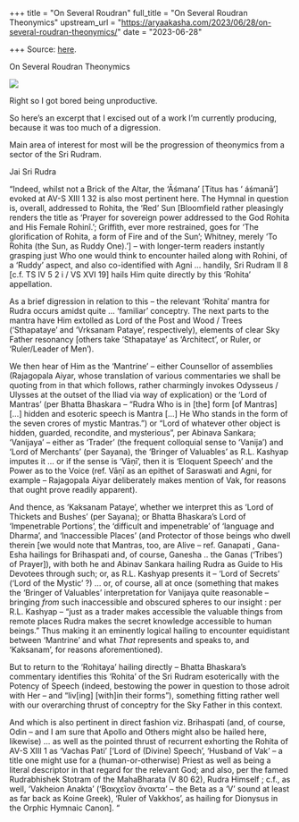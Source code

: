+++
title = "On Several Roudran"
full_title = "On Several Roudran Theonymics"
upstream_url = "https://aryaakasha.com/2023/06/28/on-several-roudran-theonymics/"
date = "2023-06-28"

+++
Source: [here](https://aryaakasha.com/2023/06/28/on-several-roudran-theonymics/).

On Several Roudran Theonymics

![](https://aryaakasha.files.wordpress.com/2023/06/rudra-avatars-f.jpg?w=683)

Right so I got bored being unproductive.

So here’s an excerpt that I excised out of a work I’m currently producing, because it was too much of a digression.

Main area of interest for most will be the progression of theonymics from a sector of the Sri Rudram.

Jai Sri Rudra

“Indeed, whilst not a Brick of the Altar, the ‘Āśmana’ \[Titus has ‘ áśmanā’\] evoked at AV-S XIII 1 32 is also most pertinent here. The Hymnal in question is, overall, addressed to Rohita, the ‘Red’ Sun \[Bloomfield rather pleasingly renders the title as ‘Prayer for sovereign power addressed to the God Rohita and His Female Rohinî.’; Griffith, ever more restrained, goes for ‘The glorification of Rohita, a form of Fire and of the Sun’; Whitney, merely ‘To Rohita (the Sun, as Ruddy One).’\] – with longer-term readers instantly grasping just Who one would think to encounter hailed along with Rohini, of a ‘Ruddy’ aspect, and also co-identified with Agni … handily, Sri Rudram II 8 \[c.f. TS IV 5 2 i / VS XVI 19\] hails Him quite directly by this ‘Rohita’ appellation.

As a brief digression in relation to this – the relevant ‘Rohita’ mantra for Rudra occurs amidst quite … ‘familiar’ conceptry. The next parts to the mantra have Him extolled as Lord of the Post and Wood / Trees (‘Sthapataye’ and ‘Vrksanam Pataye’, respectively), elements of clear Sky Father resonancy \[others take ‘Sthapataye’ as ‘Architect’, or Ruler, or ‘Ruler/Leader of Men’).

We then hear of Him as the ‘Mantrine’ – either Counsellor of assemblies (Rajagopala Aiyar, whose translation of various commentaries we shall be quoting from in that which follows, rather charmingly invokes Odysseus / Ulysses at the outset of the Iliad via way of explication) or the ‘Lord of Mantras’ (per Bhatta Bhaskara – “Rudra Who is in \[the\] form \[of Mantras\] \[…\] hidden and esoteric speech is Mantra \[…\] He Who stands in the form of the seven crores of mystic Mantras.”) or “Lord of whatever other object is hidden, guarded, recondite, and mysterious”, per Abinava Sankara; ‘Vanijaya’ – either as ‘Trader’ (the frequent colloquial sense to ‘Vanija’) and ‘Lord of Merchants’ (per Sayana), the ‘Bringer of Valuables’ as R.L. Kashyap imputes it … or if the sense is ‘Vāṇī’, then it is ‘Eloquent Speech’ and the Power as to the Voice (ref. Vāṇī as an epithet of Saraswati and Agni, for example – Rajagopala Aiyar deliberately makes mention of Vak, for reasons that ought prove readily apparent).

And thence, as ‘Kaksanam Pataye’, whether we interpret this as ‘Lord of Thickets and Bushes’ (per Sayana); or Bhatta Bhaskara’s Lord of ‘Impenetrable Portions’, the ‘difficult and impenetrable’ of ‘language and Dharma’, and ‘Inaccessible Places’ (and Protector of those beings who dwell therein \[we would note that Mantras, too, are Alive – ref. Ganapati , Gana-Esha hailings for Brihaspati and, of course, Ganesha .. the Ganas (‘Tribes’) of Prayer\]), with both he and Abinav Sankara hailing Rudra as Guide to His Devotees through such; or, as R.L. Kashyap presents it – ‘Lord of Secrets’ (‘Lord of the Mystic’ ?) … or, of course, all at once (something that makes the ‘Bringer of Valuables’ interpretation for Vanijaya quite reasonable – bringing *from* such inaccessible and obscured spheres to our insight : per R.L. Kashyap – “just as a trader makes accessible the valuable things from remote places Rudra makes the secret knowledge accessible to human beings.” Thus making it an eminently logical hailing to encounter equidistant between ‘Mantrine’ and what *That* represents and speaks to, and ‘Kaksanam’, for reasons aforementioned).

But to return to the ‘Rohitaya’ hailing directly – Bhatta Bhaskara’s commentary identifies this ‘Rohita’ of the Sri Rudram esoterically with the Potency of Speech (indeed, bestowing the power in question to those adroit with Her – and “liv\[ing\] \[with\]in their forms”), something fitting rather well with our overarching thrust of conceptry for the Sky Father in this context.

And which is also pertinent in direct fashion viz. Brihaspati (and, of course, Odin – and I am sure that Apollo and Others might also be hailed here, likewise) … as well as the pointed thrust of recurrent exhorting the Rohita of AV-S XIII 1 as ‘Vachas Pati’ \[‘Lord of (Divine) Speech’, ‘Husband of Vak’ – a title one might use for a (human-or-otherwise) Priest as well as being a literal descriptor in that regard for the relevant God; and also, per the famed Rudrabhishek Stotram of the MahaBharata (V 80 62), Rudra Himself ; c.f., as well, ‘Vakheion Anakta’ (‘Βακχεῖον ἄνακτα’ – the Beta as a ‘V’ sound at least as far back as Koine Greek), ‘Ruler of Vakkhos’, as hailing for Dionysus in the Orphic Hymnaic Canon\]. “
